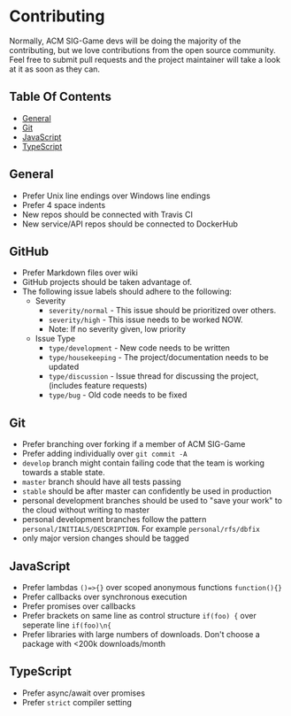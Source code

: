 # Contributing

Normally, ACM SIG-Game devs will be doing the majority of the contributing, but we love contributions from the open source community. Feel free to submit pull requests and the project maintainer will take a look at it as soon as they can.

## Table Of Contents
- [General](#general)
- [Git](#git)
- [JavaScript](#javascript)
- [TypeScript](#typescript)

## General
- Prefer Unix line endings over Windows line endings
- Prefer 4 space indents
- New repos should be connected with Travis CI
- New service/API repos should be connected to DockerHub

## GitHub
- Prefer Markdown files over wiki
- GitHub projects should be taken advantage of.
- The following issue labels should adhere to the following:
  - Severity
    - `severity/normal` -  This issue should be prioritized over others.
    - `severity/high` - This issue needs to be worked NOW.
    - Note: If no severity given, low priority
  - Issue Type
    - `type/development` - New code needs to be written
    - `type/housekeeping` - The project/documentation needs to be updated
    - `type/discussion` - Issue thread for discussing the project, (includes feature requests)
    - `type/bug` - Old code needs to be fixed

## Git
- Prefer branching over forking if a member of ACM SIG-Game
- Prefer adding individually over `git commit -A`
- `develop` branch might contain failing code that the team is working towards a stable state.
- `master` branch should have all tests passing
- `stable` should be after master can confidently be used in production
- personal development branches should be used to "save your work" to the cloud without writing to master
- personal development branches follow the pattern `personal/INITIALS/DESCRIPTION`. For example `personal/rfs/dbfix`
- only major version changes should be tagged
 
## JavaScript
- Prefer lambdas `()=>{}` over scoped anonymous functions `function(){}`
- Prefer callbacks over synchronous execution
- Prefer promises over callbacks
- Prefer brackets on same line as control structure `if(foo) {` over seperate line `if(foo)\n{`
- Prefer libraries with large numbers of downloads. Don't choose a package with <200k downloads/month

## TypeScript
- Prefer async/await over promises
- Prefer `strict` compiler setting
